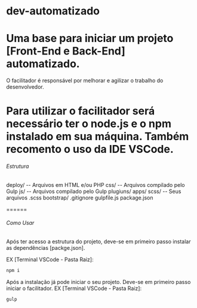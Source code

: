 # dev-automatizado
Uma base para iniciar um projeto [Front-End e Back-End] automatizado.
======

O facilitador é responsável por melhorar e agilizar o trabalho do desenvolvedor.

Para utilizar o facilitador será necessário ter o node.js e o npm instalado em sua máquina.
Também recomento o uso da IDE VSCode.
======

###### Estrutura

deploy/
    -- Arquivos em HTML e/ou PHP
    css/
        -- Arquivos compilado pelo Gulp
    js/
        -- Arquivos compilado pelo Gulp
        plugiuns/
        apps/
    scss/
        -- Seus arquivos .scss
        bootstrap/
.gitignore
gulpfile.js
package.json

======
###### Como Usar

Após ter acesso a estrutura do projeto, deve-se em primeiro passo instalar as dependências [packge.json].

EX [Terminal VSCode - Pasta Raiz]:
```javascript
npm i
```

Após a instalação já pode iniciar o seu projeto.
Deve-se em primeiro passo iniciar o facilitador. 
EX [Terminal VSCode - Pasta Raiz]:
```javascript
gulp
```